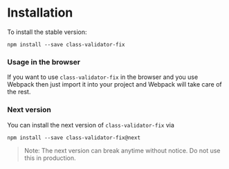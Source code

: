 # Installation

To install the stable version:

```
npm install --save class-validator-fix
```

### Usage in the browser

If you want to use `class-validator-fix` in the browser and you use Webpack then just import it into your project and Webpack will take care of the rest.

### Next version

You can install the next version of `class-validator-fix` via

```
npm install --save class-validator-fix@next
```

> Note: The next version can break anytime without notice. Do not use this in production.
